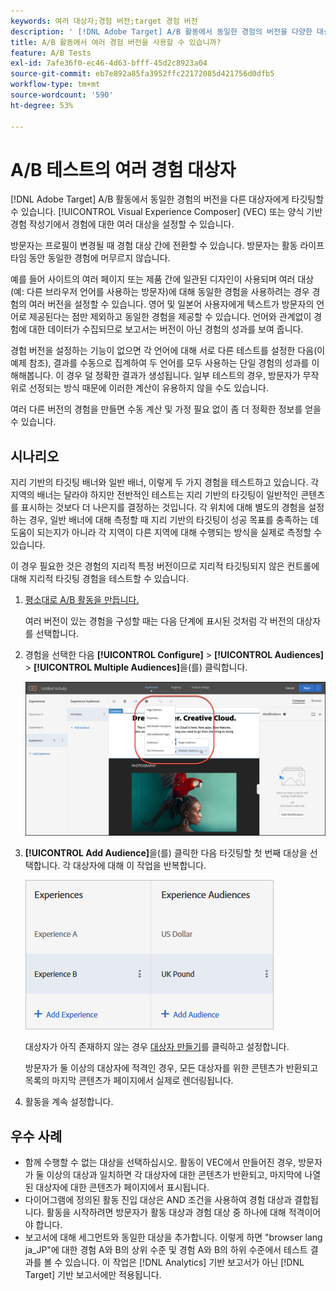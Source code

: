```yaml
---
keywords: 여러 대상자;경험 버전;target 경험 버전
description: ' [!DNL Adobe Target] A/B 활동에서 동일한 경험의 버전을 다양한 대상자에게 타깃팅하는 방법에 대해 알아봅니다.'
title: A/B 활동에서 여러 경험 버전을 사용할 수 있습니까?
feature: A/B Tests
exl-id: 7afe36f0-ec46-4d63-bfff-45d2c8923a04
source-git-commit: eb7e892a85fa3952ffc22172085d421756d0dfb5
workflow-type: tm+mt
source-wordcount: '590'
ht-degree: 53%

---
```


# A/B 테스트의 여러 경험 대상자

[!DNL Adobe Target] A/B 활동에서 동일한 경험의 버전을 다른 대상자에게 타깃팅할 수 있습니다. [!UICONTROL Visual Experience Composer] (VEC) 또는 양식 기반 경험 작성기에서 경험에 대한 여러 대상을 설정할 수 있습니다.

방문자는 프로필이 변경될 때 경험 대상 간에 전환할 수 있습니다. 방문자는 활동 라이프타임 동안 동일한 경험에 머무르지 않습니다.

예를 들어 사이트의 여러 페이지 또는 제품 간에 일관된 디자인이 사용되며 여러 대상(예: 다른 브라우저 언어를 사용하는 방문자)에 대해 동일한 경험을 사용하려는 경우 경험의 여러 버전을 설정할 수 있습니다. 영어 및 일본어 사용자에게 텍스트가 방문자의 언어로 제공된다는 점만 제외하고 동일한 경험을 제공할 수 있습니다. 언어와 관계없이 경험에 대한 데이터가 수집되므로 보고서는 버전이 아닌 경험의 성과를 보여 줍니다.

경험 버전을 설정하는 기능이 없으면 각 언어에 대해 서로 다른 테스트를 설정한 다음(이 예제 참조), 결과를 수동으로 집계하여 두 언어를 모두 사용하는 단일 경험의 성과를 이해해봅니다. 이 경우 덜 정확한 결과가 생성됩니다. 일부 테스트의 경우, 방문자가 무작위로 선정되는 방식 때문에 이러한 계산이 유용하지 않을 수도 있습니다.

여러 다른 버전의 경험을 만들면 수동 계산 및 가정 필요 없이 좀 더 정확한 정보를 얻을 수 있습니다.

## 시나리오

지리 기반의 타깃팅 배너와 일반 배너, 이렇게 두 가지 경험을 테스트하고 있습니다. 각 지역의 배너는 달라야 하지만 전반적인 테스트는 지리 기반의 타깃팅이 일반적인 콘텐츠를 표시하는 것보다 더 나은지를 결정하는 것입니다. 각 위치에 대해 별도의 경험을 설정하는 경우, 일반 배너에 대해 측정할 때 지리 기반의 타깃팅이 성공 목표를 충족하는 데 도움이 되는지가 아니라 각 지역이 다른 지역에 대해 수행되는 방식을 실제로 측정할 수 있습니다.

이 경우 필요한 것은 경험의 지리적 특정 버전이므로 지리적 타깃팅되지 않은 컨트롤에 대해 지리적 타깃팅 경험을 테스트할 수 있습니다.

1. [평소대로 A/B 활동을 만듭니다.](/help/main/c-activities/t-test-ab/t-test-create-ab/test-create-ab.md)

   여러 버전이 있는 경험을 구성할 때는 다음 단계에 표시된 것처럼 각 버전의 대상자를 선택합니다.

1. 경험을 선택한 다음 **[!UICONTROL Configure]** > **[!UICONTROL Audiences]** > **[!UICONTROL Multiple Audiences]**&#x200B;을(를) 클릭합니다.

   ![여러 대상자 선택 사항](/help/main/c-activities/t-test-ab/t-test-create-ab/assets/multiple-audiences-new.png)

1. **[!UICONTROL Add Audience]**&#x200B;을(를) 클릭한 다음 타깃팅할 첫 번째 대상을 선택합니다. 각 대상자에 대해 이 작업을 반복합니다.

   ![exp-versions 이미지](assets/exp-versions.png)

   대상자가 아직 존재하지 않는 경우 [대상자 만들기](/help/main/c-target/c-audiences/create-audience.md#task_E18BD77A9A8F4ED0AC50569F94556558)를 클릭하고 설정합니다.

   방문자가 둘 이상의 대상자에 적격인 경우, 모든 대상자를 위한 콘텐츠가 반환되고 목록의 마지막 콘텐츠가 페이지에서 실제로 렌더링됩니다.

1. 활동을 계속 설정합니다.

## 우수 사례

* 함께 수행할 수 없는 대상을 선택하십시오. 활동이 VEC에서 만들어진 경우, 방문자가 둘 이상의 대상과 일치하면 각 대상자에 대한 콘텐츠가 반환되고, 마지막에 나열된 대상자에 대한 콘텐츠가 페이지에서 표시됩니다.
* 다이어그램에 정의된 활동 진입 대상은 AND 조건을 사용하여 경험 대상과 결합됩니다. 활동을 시작하려면 방문자가 활동 대상과 경험 대상 중 하나에 대해 적격이어야 합니다.
* 보고서에 대해 세그먼트와 동일한 대상을 추가합니다. 이렇게 하면 &quot;browser lang ja_JP&quot;에 대한 경험 A와 B의 상위 수준 및 경험 A와 B의 하위 수준에서 테스트 결과를 볼 수 있습니다. 이 작업은 [!DNL Analytics] 기반 보고서가 아닌 [!DNL Target] 기반 보고서에만 적용됩니다.
